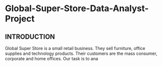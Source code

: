 # Global-Super-Store-Data-Analyst-Project

## INTRODUCTION
Global Super Store is a small retail business. They sell furniture, office supplies and technology products. Their customers are the mass consumer, corporate and home offices. Our task is to ana
